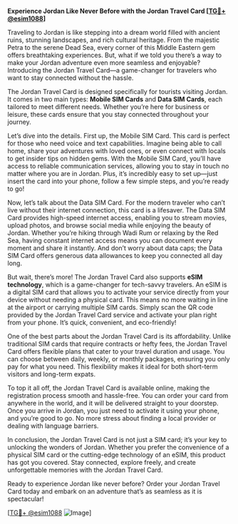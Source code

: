 **Experience Jordan Like Never Before with the Jordan Travel Card [[TG💪+ @esim1088](https://t.me/s/esim1088)]**

Traveling to Jordan is like stepping into a dream world filled with ancient ruins, stunning landscapes, and rich cultural heritage. From the majestic Petra to the serene Dead Sea, every corner of this Middle Eastern gem offers breathtaking experiences. But, what if we told you there’s a way to make your Jordan adventure even more seamless and enjoyable? Introducing the Jordan Travel Card—a game-changer for travelers who want to stay connected without the hassle.

The Jordan Travel Card is designed specifically for tourists visiting Jordan. It comes in two main types: **Mobile SIM Cards** and **Data SIM Cards**, each tailored to meet different needs. Whether you’re here for business or leisure, these cards ensure that you stay connected throughout your journey.

Let’s dive into the details. First up, the Mobile SIM Card. This card is perfect for those who need voice and text capabilities. Imagine being able to call home, share your adventures with loved ones, or even connect with locals to get insider tips on hidden gems. With the Mobile SIM Card, you’ll have access to reliable communication services, allowing you to stay in touch no matter where you are in Jordan. Plus, it’s incredibly easy to set up—just insert the card into your phone, follow a few simple steps, and you’re ready to go!

Now, let’s talk about the Data SIM Card. For the modern traveler who can’t live without their internet connection, this card is a lifesaver. The Data SIM Card provides high-speed internet access, enabling you to stream movies, upload photos, and browse social media while enjoying the beauty of Jordan. Whether you’re hiking through Wadi Rum or relaxing by the Red Sea, having constant internet access means you can document every moment and share it instantly. And don’t worry about data caps; the Data SIM Card offers generous data allowances to keep you connected all day long.

But wait, there’s more! The Jordan Travel Card also supports **eSIM technology**, which is a game-changer for tech-savvy travelers. An eSIM is a digital SIM card that allows you to activate your service directly from your device without needing a physical card. This means no more waiting in line at the airport or carrying multiple SIM cards. Simply scan the QR code provided by the Jordan Travel Card service and activate your plan right from your phone. It’s quick, convenient, and eco-friendly!

One of the best parts about the Jordan Travel Card is its affordability. Unlike traditional SIM cards that require contracts or hefty fees, the Jordan Travel Card offers flexible plans that cater to your travel duration and usage. You can choose between daily, weekly, or monthly packages, ensuring you only pay for what you need. This flexibility makes it ideal for both short-term visitors and long-term expats.

To top it all off, the Jordan Travel Card is available online, making the registration process smooth and hassle-free. You can order your card from anywhere in the world, and it will be delivered straight to your doorstep. Once you arrive in Jordan, you just need to activate it using your phone, and you’re good to go. No more stress about finding a local provider or dealing with language barriers.

In conclusion, the Jordan Travel Card is not just a SIM card; it’s your key to unlocking the wonders of Jordan. Whether you prefer the convenience of a physical SIM card or the cutting-edge technology of an eSIM, this product has got you covered. Stay connected, explore freely, and create unforgettable memories with the Jordan Travel Card.

Ready to experience Jordan like never before? Order your Jordan Travel Card today and embark on an adventure that’s as seamless as it is spectacular! 

[[TG💪+ @esim1088](https://t.me/s/esim1088) ![Image](https://i.postimg.cc/Y0z9fWf4/image.png)]